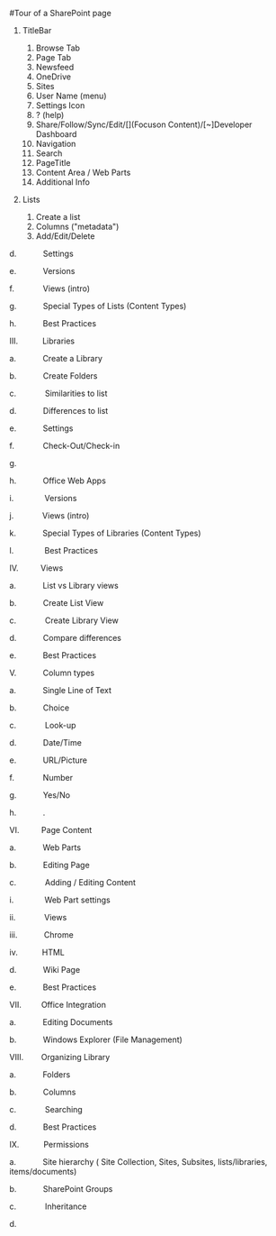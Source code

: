 #Tour of a SharePoint page

1. TitleBar
    1. Browse Tab
    1. Page Tab
    1. Newsfeed
    1. OneDrive
    1. Sites
    1. User Name (menu)
    1. Settings Icon
    1. ? (help)
    1. Share/Follow/Sync/Edit/[](Focuson Content)/[~]Developer Dashboard
    1. Navigation
    1. Search
    1. PageTitle
    1. Content Area / Web Parts
    1. Additional Info

1. Lists
    1. Create a list
    1. Columns ("metadata")
    1. Add/Edit/Delete

d.            Settings

e.            Versions

f.             Views
(intro)

g.            Special
Types of Lists (Content Types)

h.            Best
Practices

III.           Libraries

a.            Create
a Library

b.            Create
Folders

c.             Similarities
to list

d.            Differences
to list

e.            Settings

f.             Check-Out/Check-in

g.            

h.            Office
Web Apps

i.              Versions

j.             Views
(intro)

k.            Special
Types of Libraries (Content Types)

l.              Best
Practices

IV.          Views

a.            List
vs Library views

b.            Create
List View

c.             Create
Library View

d.            Compare
differences

e.            Best
Practices

V.            Column
types

a.            Single
Line of Text

b.            Choice

c.             Look-up

d.            Date/Time

e.            URL/Picture

f.             Number

g.            Yes/No

h.            .

VI.          Page
Content

a.            Web
Parts

b.            Editing
Page

c.             Adding
/ Editing Content

i.              Web
Part settings

ii.             Views

iii.            Chrome

iv.           HTML

d.            Wiki
Page

e.            Best
Practices

VII.         Office
Integration

a.            Editing
Documents

b.            Windows
Explorer (File Management)

VIII.        
Organizing Library

a.            Folders

b.            Columns

c.             Searching

d.            Best
Practices

IX.           Permissions

a.            Site
hierarchy ( Site Collection, Sites, Subsites, lists/libraries, items/documents)

b.            SharePoint
Groups

c.             Inheritance

d.            

